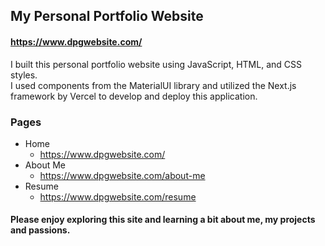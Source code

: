 ## My Personal Portfolio Website
#### https://www.dpgwebsite.com/
I built this personal portfolio website using JavaScript, HTML, and CSS styles.  
I used components from the MaterialUI library and utilized the Next.js framework by Vercel to develop and deploy this application.
### Pages
- Home
  - https://www.dpgwebsite.com/
- About Me
  - https://www.dpgwebsite.com/about-me
- Resume
  - https://www.dpgwebsite.com/resume
#### Please enjoy exploring this site and learning a bit about me, my projects and passions.
